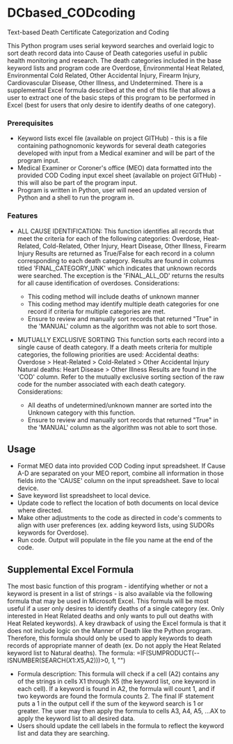 # DCbased_CODcoding
Text-based Death Certificate Categorization and Coding

This Python program uses serial keyword searches and overlaid logic to sort death record data into Cause of Death categories useful in public health monitoring and research. The death categories included in the base keyword lists and program code are Overdose, Environmental Heat Related, Environmental Cold Related, Other Accidental Injury, Firearm Injury, Cardiovascular Disease, Other Illness, and Undetermined. There is a supplemental Excel formula described at the end of this file that allows a user to extract one of the basic steps of this program to be performed in Excel (best for users that only desire to identify deaths of one category).


### Prerequisites

- Keyword lists excel file (available on project GITHub) - this is a file containing pathognomonic keywords for several death categories developed with input from a Medical examiner and will be part of the program input.
- Medical Examiner or Coroner's office (MEO) data formatted into the provided COD Coding input excel sheet (available on project GITHub) - this will also be part of the program input.
- Program is written in Python, user will need an updated version of Python and a shell to run the program in.

### Features

- ALL CAUSE IDENTIFICATION: 
  This function identifies all records that meet the criteria for each of the following categories:
  Overdose, Heat-Related, Cold-Related, Other Injury, Heart Disease, Other Illness, Firearm Injury
  Results are returned as True/False for each record in a column corresponding to each death category. 
  Results are found in columns titled 'FINAL_CATEGORY_UNK' which indicates that unknown records were searched.
  The exception is the 'FINAL_ALL_OD' returns the results for all cause identification of overdoses.
  Considerations:
  - This coding method will include deaths of unknown manner
  - This coding method may identify multiple death categories for one record if criteria for multiple categories are met.
  - Ensure to review and manually sort records that returned "True" in the 'MANUAL' column as the algorithm was not able to sort those.
  
- MUTUALLY EXCLUSIVE SORTING
  This function sorts each record into a single cause of death category.
  If a death meets criteria for multiple categories, the following priorities are used:
    Accidental deaths: Overdose > Heat-Related > Cold-Related > Other Accidental Injury
    Natural deaths: Heart Disease > Other Illness
  Results are found in the 'COD' column. Refer to the mutually exclusive sorting section 
  of the raw code for the number associated with each death category.
  Considerations:
  - All deaths of undetermined/unknown manner are sorted into the Unknown category with this function.
  - Ensure to review and manually sort records that returned "True" in the 'MANUAL' column as the algorithm was not able to sort those.
  

## Usage
- Format MEO data into provided COD Coding input spreadsheet. If Cause A-D are separated on your MEO report, combine all information in those fields into the 'CAUSE' column on the input spreadsheet. Save to local device.
- Save keyword list spreadsheet to local device.
- Update code to reflect the location of both documents on local device where directed.
- Make other adjustments to the code as directed in code's comments to align with user preferences (ex. adding keyword lists, using SUDORs keywords for Overdose).
- Run code. Output will populate in the file you name at the end of the code.

## Supplemental Excel Formula
The most basic function of this program - identifying whether or not a keyword is present in a list of strings - is also available via the following formula that may be used in Microsoft Excel. This formula will be most useful if a user only desires to identify deaths of a single category (ex. Only interested in Heat Related deaths and only wants to pull out deaths with Heat Related keywords). A key drawback of using the Excel formula is that it does not include logic on the Manner of Death like the Python program. Therefore, this formula should only be used to apply keywords to death records of appropriate manner of death (ex. Do not apply the Heat Related keyword list to Natural deaths).
The formula: =IF(SUMPRODUCT(--ISNUMBER(SEARCH($X$1:$X$5,A2)))>0, 1, "")
- Formula description: This formula will check if a cell (A2) contains any of the strings in cells X1 through X5 (the keyword list, one keyword in each cell). If a keyword is found in A2, the formula will count 1, and if two keywords are found the formula counts 2. The final IF statement puts a 1 in the output cell if the sum of the keyword search is 1 or greater. The user may then apply the formula to cells A3, A4, A5, ...AX to apply the keyword list to all desired data. 
- Users should update the cell labels in the formula to reflect the keyword list and data they are searching.
